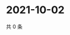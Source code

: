 # 2021-10-02

共 0 条

<!-- BEGIN WEIBO -->
<!-- 最后更新时间 Sat Oct 02 2021 20:12:07 GMT+0800 (China Standard Time) -->

<!-- END WEIBO -->
